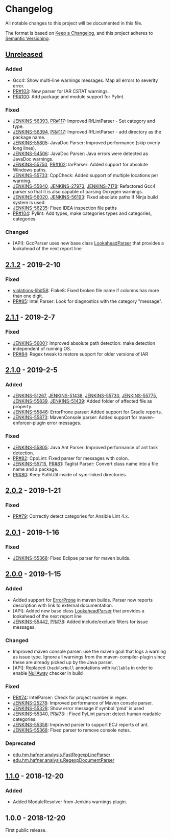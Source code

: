 # Changelog
All notable changes to this project will be documented in this file.

The format is based on [Keep a Changelog](https://keepachangelog.com/en/1.0.0/),
and this project adheres to [Semantic Versioning](https://semver.org/spec/v2.0.0.html).

## [Unreleased](https://github.com/jenkinsci/analysis-model/compare/analysis-model-2.1.2...master)

### Added
- Gcc4: Show multi-line warnings messages. Map all errors to severity error. 
- [PR#103](https://github.com/jenkinsci/analysis-model/pull/103): New parser for IAR CSTAT warnings.
- [PR#100](https://github.com/jenkinsci/analysis-model/pull/100): Add package and module support for Pylint.

### Fixed
- [JENKINS-56393](https://issues.jenkins-ci.org/browse/JENKINS-56393),
[PR#117](https://github.com/jenkinsci/analysis-model/pull/117): Improved RfLintParser - Set category and type.
- [JENKINS-56394](https://issues.jenkins-ci.org/browse/JENKINS-56394),
[PR#117](https://github.com/jenkinsci/analysis-model/pull/117): Improved RfLintParser - add directory as the package name.
- [JENKINS-55805](https://issues.jenkins-ci.org/browse/JENKINS-55805): 
JavaDoc Parser: Improved performance (skip overly long lines).
- [JENKINS-54506](https://issues.jenkins-ci.org/browse/JENKINS-54506):
JavaDoc Parser: Java errors were detected as JavaDoc warnings.
- [JENKINS-55750](https://issues.jenkins-ci.org/browse/JENKINS-55750),
[PR#102](https://github.com/jenkinsci/analysis-model/pull/102): 
IarParser: Added support for absolute Windows paths.
- [JENKINS-55733](https://issues.jenkins-ci.org/browse/JENKINS-55733): 
CppCheck: Added support of multiple locations per warning.
- [JENKINS-55840](https://issues.jenkins-ci.org/browse/JENKINS-55840), 
[JENKINS-27973](https://issues.jenkins-ci.org/browse/JENKINS-27973),
[JENKINS-7178](https://issues.jenkins-ci.org/browse/JENKINS-7178): 
Refactored Gcc4 parser so that it is also capable of parsing Doxygen warnings.
- [JENKINS-56020](https://issues.jenkins-ci.org/browse/JENKINS-56020), 
[JENKINS-56193](https://issues.jenkins-ci.org/browse/JENKINS-56193): 
Fixed absolute paths if Ninja build system is used.
- [JENKINS-56235](https://issues.jenkins-ci.org/browse/JENKINS-56235): Fixed IDEA inspection file paths
- [PR#104](https://github.com/jenkinsci/analysis-model/pull/104): Pylint: Add types, make categories types and categories, categories.

### Changed
- [API]: GccParser uses new base class [LookaheadParser](https://github.com/jenkinsci/analysis-model/blob/master/src/main/java/edu/hm/hafner/analysis/LookaheadParser.java) 
that provides a lookahead of the next report line

## [2.1.2](https://github.com/jenkinsci/analysis-model/compare/analysis-model-2.1.1...analysis-model-2.1.2) - 2019-2-10

### Fixed
- [violations-lib#58](https://github.com/tomasbjerre/violations-lib/issues/58): 
Flake8: Fixed broken file name if columns has more than one digit.
- [PR#85](https://github.com/jenkinsci/analysis-model/pull/85): 
Intel Parser: Look for diagnostics with the category "message".

## [2.1.1](https://github.com/jenkinsci/analysis-model/compare/analysis-model-2.1.0...analysis-model-2.1.1) - 2019-2-7

### Fixed
- [JENKINS-56001](https://issues.jenkins-ci.org/browse/JENKINS-56001): 
Improved absolute path detection: make detection independent of running OS.
- [PR#84](https://github.com/jenkinsci/analysis-model/pull/84): Regex tweak to restore support for older versions of IAR

## [2.1.0](https://github.com/jenkinsci/analysis-model/compare/analysis-model-2.0.2...analysis-model-2.1.0) - 2019-2-5

### Added
- [JENKINS-51267](https://issues.jenkins-ci.org/browse/JENKINS-51267), 
[JENKINS-51438](https://issues.jenkins-ci.org/browse/JENKINS-51438),
[JENKINS-55730](https://issues.jenkins-ci.org/browse/JENKINS-55730),
[JENKINS-55775](https://issues.jenkins-ci.org/browse/JENKINS-55775),
[JENKINS-55839](https://issues.jenkins-ci.org/browse/JENKINS-55839),
[JENKINS-51439](https://issues.jenkins-ci.org/browse/JENKINS-51439): Added folder of affected file as property.
- [JENKINS-55846](https://issues.jenkins-ci.org/browse/JENKINS-55846): 
ErrorProne parser: Added support for Gradle reports.
- [JENKINS-55873](https://issues.jenkins-ci.org/browse/JENKINS-55873): 
MavenConsole parser: Added support for maven-enforcer-plugin error messages.

### Fixed
- [JENKINS-55805](https://issues.jenkins-ci.org/browse/JENKINS-55805): 
Java Ant Parser: Improved performance of ant task detection.
- [PR#82](https://github.com/jenkinsci/analysis-model/pull/82): CppLint: Fixed parser for messages with colon.
- [JENKINS-55715](https://issues.jenkins-ci.org/browse/JENKINS-55715), 
[PR#81](https://github.com/jenkinsci/analysis-model/pull/81): 
Taglist Parser: Convert class name into a file name and a package.
- [PR#80](https://github.com/jenkinsci/analysis-model/pull/80): Keep PathUtil inside of sym-linked directories.

## [2.0.2](https://github.com/jenkinsci/analysis-model/compare/analysis-model-2.0.1...analysis-model-2.0.2) - 2019-1-21

### Fixed
- [PR#79](https://github.com/jenkinsci/analysis-model/pull/79): Correctly detect categories for Ansible Lint 4.x.

## [2.0.1](https://github.com/jenkinsci/analysis-model/compare/analysis-model-2.0.0...analysis-model-2.0.1) - 2019-1-16

### Fixed
- [JENKINS-55368](https://issues.jenkins-ci.org/browse/JENKINS-55368): Fixed Eclipse parser for maven builds.

## [2.0.0](https://github.com/jenkinsci/analysis-model/compare/analysis-model-1.1.0...analysis-model-2.0.0) - 2019-1-15

### Added
- Added support for [ErrorProne](http://errorprone.info) in maven builds. Parser now reports description with link to external documentation.
- [API]: Added new base class [LookaheadParser](https://github.com/jenkinsci/analysis-model/blob/master/src/main/java/edu/hm/hafner/analysis/LookaheadParser.java) 
that provides a lookahead of the next report line
- [JENKINS-55442](https://issues.jenkins-ci.org/browse/JENKINS-55442), 
[PR#78](https://github.com/jenkinsci/analysis-model/pull/78): Added include/exclude filters for issue messages. 

### Changed
- Improved maven console parser: use the maven goal that logs a warning as issue type. Ignore all warnings
from the maven-compiler-plugin since these are already picked up by the Java parser.
- [API]: Replaced `CheckForNull` annotations with `Nullable` in order to enable [NullAway](https://github.com/uber/NullAway) checker in build

### Fixed
- [PR#74](https://github.com/jenkinsci/analysis-model/pull/74): IntelParser: Check for project number in regex.
- [JENKINS-25278](https://issues.jenkins-ci.org/browse/JENKINS-25278): Improved performance of Maven console parser. 
- [JENKINS-55328](https://issues.jenkins-ci.org/browse/JENKINS-55328): Show error message if symbol 'pmd' is used
- [JENKINS-55340](https://issues.jenkins-ci.org/browse/JENKINS-55340), [PR#73](https://github.com/jenkinsci/analysis-model/pull/73): 
: Fixed PyLint parser: detect human readable categories. 
- [JENKINS-55358](https://issues.jenkins-ci.org/browse/JENKINS-55358): Improved parser to support ECJ reports of ant. 
- [JENKINS-55368](https://issues.jenkins-ci.org/browse/JENKINS-55368): Fixed parser to remove console notes. 
### Deprecated
- [edu.hm.hafner.analysis.FastRegexpLineParser](https://github.com/jenkinsci/analysis-model/blob/master/src/main/java/edu/hm/hafner/analysis/FastRegexpLineParser.java)
- [edu.hm.hafner.analysis.RegexpDocumentParser](https://github.com/jenkinsci/analysis-model/blob/master/src/main/java/edu/hm/hafner/analysis/RegexpDocumentParser.java)

## [1.1.0](https://github.com/jenkinsci/analysis-model/compare/analysis-model-1.0.0...analysis-model-1.1.0) - 2018-12-20

### Added
- Added ModuleResolver from Jenkins warnings plugin.

## 1.0.0 - 2018-12-20

First public release.

<!---
## 1.0.0 - year-month-day
### Added
- One 
- Two 

### Changed
- One 
- Two 

### Deprecated
- One 
- Two 

### Removed
- One 
- Two 

### Fixed
- One 
- Two 

### Security
- One 
- Two 


-->
